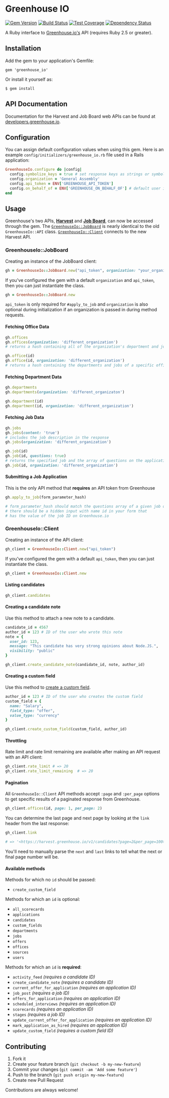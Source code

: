 # Greenhouse IO

[![Gem
Version](https://badge.fury.io/rb/greenhouse_io.png)](http://badge.fury.io/rb/greenhouse_io)
[![Build Status](https://travis-ci.org/grnhse/greenhouse_io.svg?branch=master)](https://travis-ci.org/grnhse/greenhouse_io)
[![Test Coverage](https://codeclimate.com/github/grnhse/greenhouse_io/badges/coverage.svg)](https://codeclimate.com/github/grnhse/greenhouse_io/coverage)
[![Dependency Status](https://gemnasium.com/grnhse/greenhouse_io.svg)](https://gemnasium.com/grnhse/greenhouse_io)

A Ruby interface to
[Greenhouse.io's](https://app.greenhouse.io/jobboard/jsonp_instructions)
API (requires Ruby 2.5 or greater).

## Installation

Add the gem to your application's Gemfile:

    gem 'greenhouse_io'

Or install it yourself as:

    $ gem install

## API Documentation

Documentation for the Harvest and Job Board web APIs can be found at [developers.greenhouse.io](https://developers.greenhouse.io).

## Configuration

You can assign default configuration values when using this gem.
Here is an example `config/initializers/greenhouse_io.rb` file used in a Rails application:

```ruby
GreenhouseIo.configure do |config|
  config.symbolize_keys = true # set response keys as strings or symbols, default is false
  config.organization = 'General Assembly'
  config.api_token = ENV['GREENHOUSE_API_TOKEN']
  config.on_behalf_of = ENV['GREENHOUSE_ON_BEHALF_OF'] # default user id for create operations
end
```

## Usage

Greenhouse's two APIs, **[Harvest](https://app.greenhouse.io/configure/dev_center/harvest)** and **[Job Board](https://app.greenhouse.io/configure/dev_center/api_documentation)**, can now be accessed through the gem. The [`GreenhouseIo::JobBoard`](#greenhouseiojobboard) is nearly identical to the old `GreenhouseIo::API` class. [`GreenhouseIo::Client`](#greenhouseioclient) connects to the new Harvest API.

### GreenhouseIo::JobBoard

Creating an instance of the JobBoard client:

```ruby
gh = GreenhouseIo::JobBoard.new("api_token", organization: "your_organization")
```

If you've configured the gem with a default `organization` and `api_token`, then you can just instantiate the class.

```ruby
gh = GreenhouseIo::JobBoard.new
```

`api_token` is only required for `#apply_to_job` and `organization` is also optional during initialization if an organization is passed in during method requests.

#### Fetching Office Data

```ruby
gh.offices
gh.offices(organization: 'different_organization')
# returns a hash containing all of the organization's department and jobs grouped by office
```

```ruby
gh.office(id)
gh.office(id, organization: 'different_organization')
# returns a hash containing the departments and jobs of a specific office
```

#### Fetching Department Data

```ruby
gh.departments
gh.departments(organization: 'different_organizaton')
```

```ruby
gh.department(id)
gh.department(id, organization: 'different_organization')
```

#### Fetching Job Data

```ruby
gh.jobs
gh.jobs(content: 'true')
# includes the job description in the response
gh.jobs(organization: 'different_organization')
```

```ruby
gh.job(id)
gh.job(id, questions: true)
# returns the specified job and the array of questions on the application
gh.job(id, organization: 'different_organization')
```

#### Submitting a Job Application

This is the only API method that **requires** an API token from Greenhouse

```ruby
gh.apply_to_job(form_parameter_hash)

# form_parameter_hash should match the questions array of a given job opening
# there should be a hidden input with name id in your form that
# has the value of the job ID on Greenhouse.io
```

### GreenhouseIo::Client

Creating an instance of the API client:

```ruby
gh_client = GreenhouseIo::Client.new("api_token")
```

If you've configured the gem with a default `api_token`, then you can just instantiate the class.

```ruby
gh_client = GreenhouseIo::Client.new
```

#### Listing candidates

```ruby
gh_client.candidates
```

#### Creating a candidate note

Use this method to attach a new note to a candidate.

```ruby
candidate_id = 4567
author_id = 123 # ID of the user who wrote this note
note = {
  user_id: 123,
  message: "This candidate has very strong opinions about Node.JS.",
  visibility: "public"
}

gh_client.create_candidate_note(candidate_id, note, author_id)
```

#### Creating a custom field

Use this method to [create a custom field](https://developers.greenhouse.io/harvest.html#post-create-custom-field).

```ruby
author_id = 123 # ID of the user who creates the custom field
custom_field = {
  name: "Salary",
  field_type: "offer",
  value_type: "currency"
}

gh_client.create_custom_field(custom_field, author_id)
```

#### Throttling

Rate limit and rate limit remaining are available after making an API request with an API client:

```ruby
gh_client.rate_limit # => 20
gh_client.rate_limit_remaining  # => 20
```

#### Pagination

All `GreenhouseIo::Client` API methods accept `:page` and `:per_page` options to get specific results of a paginated response from Greenhouse.

```ruby
gh_client.offices(id, page: 1, per_page: 2)
```

You can determine the last page and next page by looking at the `link` header from the last response:

```ruby
gh_client.link

# => '<https://harvest.greenhouse.io/v1/candidates?page=2&per_page=100>; rel="next",<https://harvest.greenhouse.io/v1/candidates?page=142&per_page=100>; rel="last"'
```

You'll need to manually parse the `next` and `last` links to tell what the next or final page number will be.

#### Available methods

Methods for which no `id` should be passed:

- `create_custom_field`

Methods for which an `id` is optional:

- `all_scorecards`
- `applications`
- `candidates`
- `custom_fields`
- `departments`
- `jobs`
- `offers`
- `offices`
- `sources`
- `users`

Methods for which an `id` is **required**:

- `activity_feed` _(requires a candidate ID)_
- `create_candidate_note` _(requires a candidate ID)_
- `current_offer_for_application` _(requires an application ID)_
- `job_post` _(requires a job ID)_
- `offers_for_application` _(requires an application ID)_
- `scheduled_interviews` _(requires an application ID)_
- `scorecards` _(requires an application ID)_
- `stages` _(requires a job ID)_
- `update_current_offer_for_application` _(requires an application ID)_
- `mark_application_as_hired` _(requires an application ID)_
- `update_custom_field` _(requires a custom field ID)_

## Contributing

1. Fork it
2. Create your feature branch (`git checkout -b my-new-feature`)
3. Commit your changes (`git commit -am 'Add some feature'`)
4. Push to the branch (`git push origin my-new-feature`)
5. Create new Pull Request

Contributions are always welcome!
